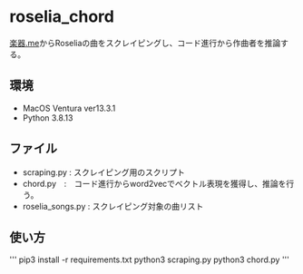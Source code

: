 # roselia_chord

[楽器.me](https://gakufu.gakki.me/)からRoseliaの曲をスクレイピングし、コード進行から作曲者を推論する。

## 環境
- MacOS Ventura ver13.3.1
- Python 3.8.13

## ファイル
- scraping.py : スクレイピング用のスクリプト
- chord.py　:　コード進行からword2vecでベクトル表現を獲得し、推論を行う。
- roselia_songs.py : スクレイピング対象の曲リスト

## 使い方
'''
pip3 install -r requirements.txt
python3 scraping.py
python3 chord.py
'''
